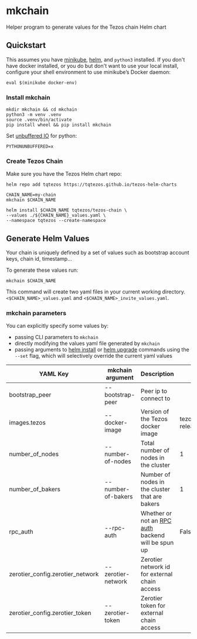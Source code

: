 # mkchain

Helper program to generate values for the Tezos chain Helm chart

## Quickstart

This assumes you have [minikube](https://minikube.sigs.k8s.io/docs/), [helm](https://helm.sh/), and `python3` installed. If you don't have docker installed, or you do but don't want to use your local install, configure your shell environment to use minikube’s Docker daemon:

```shell
eval $(minikube docker-env)
```

### Install mkchain

```shell
mkdir mkchain && cd mkchain
python3 -m venv .venv
source .venv/bin/activate
pip install wheel && pip install mkchain
```

Set [unbuffered IO](https://docs.python.org/3.6/using/cmdline.html#envvar-PYTHONUNBUFFERED) for python:

```shell
PYTHONUNBUFFERED=x
```

### Create Tezos Chain

Make sure you have the Tezos Helm chart repo:

```shell
helm repo add tqtezos https://tqtezos.github.io/tezos-helm-charts
```

```shell
CHAIN_NAME=my-chain
mkchain $CHAIN_NAME

helm install $CHAIN_NAME tqtezos/tezos-chain \
--values ./${CHAIN_NAME}_values.yaml \
--namespace tqtezos --create-namespace
```

## Generate Helm Values

Your chain is uniquely defined by a set of values such as bootstrap account keys, chain id, timestamp...

To generate these values run:

```shell
mkchain $CHAIN_NAME
```

This command will create two yaml files in your current working directory. `<$CHAIN_NAME>_values.yaml` and `<$CHAIN_NAME>_invite_values.yaml`.

### mkchain parameters

You can explicitly specify some values by:

- passing CLI parameters to `mkchain`
- directly modifying the values yaml file generated by `mkchain`
- passing arguments to [helm install](https://helm.sh/docs/helm/helm_install/) or [helm upgrade](https://helm.sh/docs/helm/helm_upgrade/) commands using the `--set` flag, which will selectively override the current yaml values

| YAML Key                         | mkchain argument   | Description                                                                 | Default                |
| -------------------------------- | ------------------ | --------------------------------------------------------------------------- | ---------------------- |
| bootstrap_peer                   | --bootstrap-peer   | Peer ip to connect to                                                       |                        |
| images.tezos                     | --docker-image     | Version of the Tezos docker image                                           | tezos/tezos:v8-release |
| number_of_nodes                  | --number-of-nodes  | Total number of nodes in the cluster                                        | 1                      |
| number_of_bakers                 | --number-of-bakers | Number of nodes in the cluster that are bakers                              | 1                      |
| rpc_auth                         | --rpc-auth         | Whether or not an [RPC auth](../rpc-auth/README.md) backend will be spun up | False                  |
| zerotier_config.zerotier_network | --zerotier-network | Zerotier network id for external chain access                               |                        |
| zerotier_config.zerotier_token   | --zerotier-token   | Zerotier token for external chain access                                    |                        |
